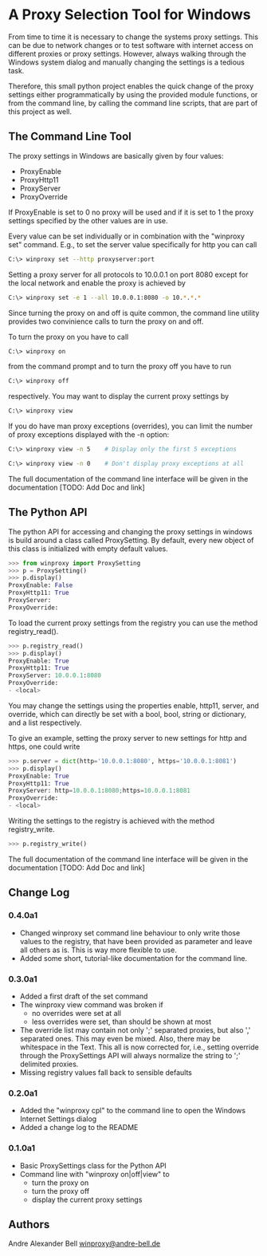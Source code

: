 # A Proxy Selection Tool for Windows

From time to time it is necessary to change the systems proxy settings. This
can be due to network changes or to test software with internet access on
different proxies or proxy settings. However, always walking through the
Windows system dialog and manually changing the settings is a tedious task.

Therefore, this small python project enables the quick change of the proxy
settings either programmatically by using the provided module functions, or
from the command line, by calling the command line scripts, that are part of
this project as well.

## The Command Line Tool

The proxy settings in Windows are basically given by four values:

  - ProxyEnable
  - ProxyHttp11
  - ProxyServer
  - ProxyOverride

If ProxyEnable is set to 0 no proxy will be used and if it is set to 1 the proxy
settings specified by the other values are in use.

Every value can be set individually or in combination with the "winproxy set"
command. E.g., to set the server value specifically for http you can call

```bash
C:\> winproxy set --http proxyserver:port
```

Setting a proxy server for all protocols to 10.0.0.1 on port 8080 except for the
local network and enable the proxy is achieved by

```bash
C:\> winproxy set -e 1 --all 10.0.0.1:8080 -o 10.*.*.*
```

Since turning the proxy on and off is quite common, the command line utility 
provides two convinience calls to turn the proxy on and off.

To turn the proxy on you have to call

```bash
C:\> winproxy on
```

from the command prompt and to turn the proxy off you have to run

```bash
C:\> winproxy off
```

respectively. You may want to display the current proxy settings by

```bash
C:\> winproxy view
```

If you do have man proxy exceptions (overrides), you can limit the number of
proxy exceptions displayed with the -n option:

```bash
C:\> winproxy view -n 5    # Display only the first 5 exceptions
```

```bash
C:\> winproxy view -n 0    # Don't display proxy exceptions at all
```

The full documentation of the command line interface will be given in the
documentation [TODO: Add Doc and link]

## The Python API

The python API for accessing and changing the proxy settings in windows is
build around a class called ProxySetting. By default, every new object of this
class is initialized with empty default values.

```python
>>> from winproxy import ProxySetting
>>> p = ProxySetting()
>>> p.display()
ProxyEnable: False
ProxyHttp11: True
ProxyServer: 
ProxyOverride:
```

To load the current proxy settings from the registry you can use the method
registry_read().

```python
>>> p.registry_read()
>>> p.display()
ProxyEnable: True
ProxyHttp11: True
ProxyServer: 10.0.0.1:8080
ProxyOverride: 
- <local>
```

You may change the settings using the properties enable, http11, server, and
override, which can directly be set with a bool, bool, string or dictionary, 
and a list respectively.

To give an example, setting the proxy server to new settings for http and
https, one could write

```python
>>> p.server = dict(http='10.0.0.1:8080', https='10.0.0.1:8081')
>>> p.display()
ProxyEnable: True
ProxyHttp11: True
ProxyServer: http=10.0.0.1:8080;https=10.0.0.1:8081
ProxyOverride:
- <local>
```

Writing the settings to the registry is achieved with the method registry_write.

```python
>>> p.registry_write()
```

The full documentation of the command line interface will be given in the
documentation [TODO: Add Doc and link]

## Change Log

### 0.4.0a1

* Changed winproxy set command line behaviour to only write those values to the
  registry, that have been provided as parameter and leave all others as is.
  This is way more flexible to use.
* Added some short, tutorial-like documentation for the command line.

### 0.3.0a1

* Added a first draft of the set command
* The winproxy view command was broken if
  * no overrides were set at all
  * less overrides were set, than should be shown at most
* The override list may contain not only ';' separated proxies, but also ','
  separated ones. This may even be mixed. Also, there may be whitespace in the
  Text. This all is now corrected for, i.e., setting override through the
  ProxySettings API will always normalize the string to ';' delimited proxies.
* Missing registry values fall back to sensible defaults

### 0.2.0a1

* Added the "winproxy cpl" to the command line to open the Windows Internet
  Settings dialog
* Added a change log to the README

### 0.1.0a1

* Basic ProxySettings class for the Python API
* Command line with "winproxy on|off|view" to
  * turn the proxy on
  * turn the proxy off
  * display the current proxy settings

## Authors

Andre Alexander Bell <winproxy@andre-bell.de>
